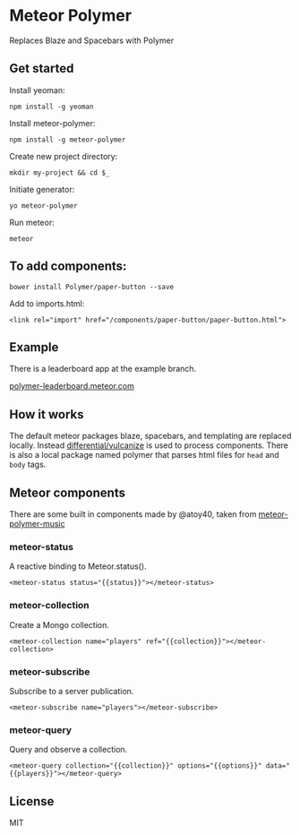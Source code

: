 # Meteor Polymer

Replaces Blaze and Spacebars with Polymer

## Get started

Install yeoman:

    npm install -g yeoman

Install meteor-polymer:

    npm install -g meteor-polymer

Create new project directory:

    mkdir my-project && cd $_

Initiate generator:

    yo meteor-polymer

Run meteor:

    meteor

## To add components:

    bower install Polymer/paper-button --save

Add to imports.html:

    <link rel="import" href="/components/paper-button/paper-button.html">

## Example

There is a leaderboard app at the example branch.

[polymer-leaderboard.meteor.com](http://polymer-leaderboard.meteor.com/)

## How it works

The default meteor packages blaze, spacebars, and templating are replaced locally.
Instead [differential/vulcanize](https://atmospherejs.com/differential/vulcanize)
is used to process components. There is also a local package named polymer that
parses html files for `head` and `body` tags.

## Meteor components

There are some built in components made by @atoy40, taken from
[meteor-polymer-music](https://github.com/atoy40/meteor-polymer-music)

### meteor-status

A reactive binding to Meteor.status().

	<meteor-status status="{{status}}"></meteor-status>

### meteor-collection

Create a Mongo collection.

	<meteor-collection name="players" ref="{{collection}}"></meteor-collection>

### meteor-subscribe

Subscribe to a server publication.

	<meteor-subscribe name="players"></meteor-subscribe>

### meteor-query

Query and observe a collection.

	<meteor-query collection="{{collection}}" options="{{options}}" data="{{players}}"></meteor-query>

## License

MIT
